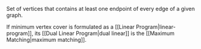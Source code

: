 Set of vertices that contains at least one endpoint of every edge of a given graph.


If minimum vertex cover is formulated as a [[Linear Program|linear-program]], its [[Dual Linear Program|dual linear]] is the [[Maximum Matching|maximum matching]].